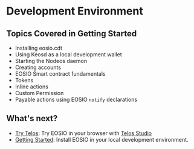 # Development Environment

## Topics Covered in Getting Started

* Installing eosio.cdt
* Using Keosd as a local development wallet
* Starting the Nodeos daemon
* Creating accounts
* EOSIO Smart contract fundamentals
* Tokens
* Inline actions
* Custom Permission
* Payable actions using EOSIO `notify` declarations

## What's next?

* [Try Telos](try-telos.md): Try EOSIO in your browser with [Telos Studio](https://studio.telos.net)
* [Getting Started](before-you-begin.md): Install EOSIO in your local development environment.

